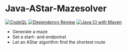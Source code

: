 # Java-AStar-Mazesolver
[![CodeQL](https://github.com/Arne-Zillhardt/Java-AStar-Mazesolver/actions/workflows/codeql.yml/badge.svg)](https://github.com/Arne-Zillhardt/Java-AStar-Mazesolver/actions/workflows/codeql.yml)
[![Dependency Review](https://github.com/Arne-Zillhardt/Java-AStar-Mazesolver/actions/workflows/dependency-review.yml/badge.svg)](https://github.com/Arne-Zillhardt/Java-AStar-Mazesolver/actions/workflows/dependency-review.yml)
[![Java CI with Maven](https://github.com/Arne-Zillhardt/Java-AStar-Mazesolver/actions/workflows/maven.yml/badge.svg)](https://github.com/Arne-Zillhardt/Java-AStar-Mazesolver/actions/workflows/maven.yml)

- Generate a maze
- Set a start- and endpoinst
- Let an AStar algorithm find the shortest route
